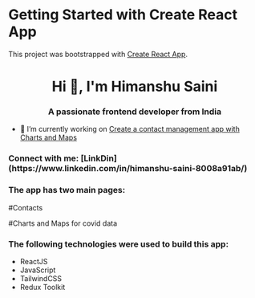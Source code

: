 # Getting Started with Create React App

This project was bootstrapped with [Create React App](https://github.com/facebook/create-react-app).
<h1 align="center">Hi 👋, I'm Himanshu Saini</h1>
<h3 align="center">A passionate frontend developer from India</h3>

- 🔭 I’m currently working on [Create a contact management app with Charts and Maps](https://subtle-toffee-11b16a.netlify.app/)

<h3 align="left">Connect with me: [LinkDin](https://www.linkedin.com/in/himanshu-saini-8008a91ab/) 

<h3 align="left">The app has two main pages:</h3>

<p align="left">
  #Contacts
</p>
<p align="left">
  #Charts and Maps for covid data
</p>

<h3 align="left">The following technologies were used to build this app:</h3>
<ul>
  <li>ReactJS</li>
    <li>JavaScript</li>
  <li>TailwindCSS</li>
  <li>Redux Toolkit</li>
</ul>


